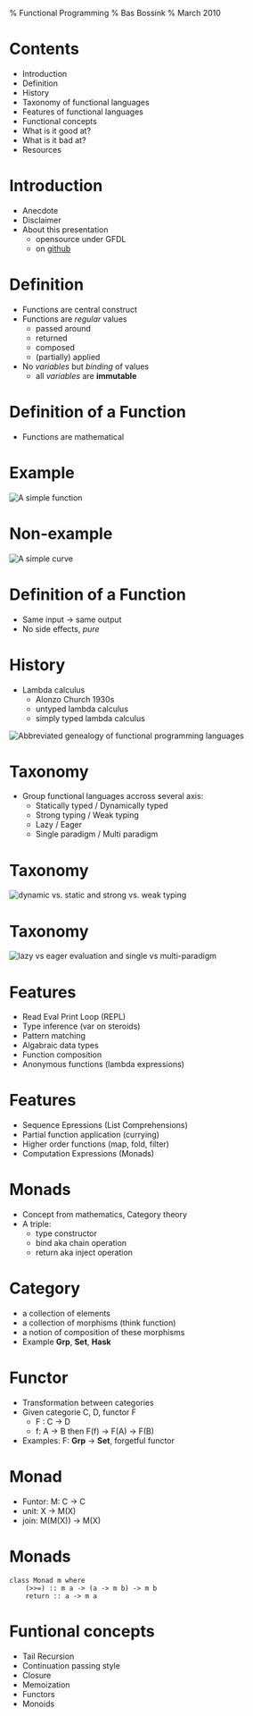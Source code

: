 % Functional Programming
% Bas Bossink
% March 2010

# Contents

- Introduction
- Definition
- History
- Taxonomy of functional languages
- Features of functional languages
- Functional concepts
- What is it good at?
- What is it bad at?
- Resources

# Introduction

- Anecdote
- Disclaimer
- About this presentation
    + opensource under GFDL
    + on [github][gh]

[gh]: http://github.com/basbossink/presentations "Presentations on github"

# Definition

- Functions are central construct
- Functions are *regular* values
    + passed around
    + returned 
    + composed
    + (partially) applied
- No *variables* but *binding* of values
    + all *variables* are __immutable__

# Definition of a Function

- Functions are mathematical  

# Example 

![](/parabola.png "A simple function")

# Non-example

![](/curve.png "A simple curve")

# Definition of a Function

- Same input -> same output
- No side effects, *pure*

# History

- Lambda calculus 
    + Alonzo Church 1930s
    + untyped lambda calculus
    + simply typed lambda calculus  

![](/languages.png "Abbreviated genealogy of functional programming languages")

# Taxonomy

- Group functional languages accross several axis:
    + Statically typed / Dynamically typed
    + Strong typing / Weak typing
    + Lazy / Eager
    + Single paradigm / Multi paradigm

# Taxonomy

![](/dynamic-static-strong-weak.png "dynamic vs. static and strong vs. weak typing") 

# Taxonomy 

![](/lazy-eager-single-multi.png "lazy vs eager evaluation and single vs multi-paradigm" )

# Features

- Read Eval Print Loop (REPL)
- Type inference (var on steroids)
- Pattern matching
- Algabraic data types
- Function composition
- Anonymous functions (lambda expressions) 

# Features

- Sequence Epressions (List Comprehensions)
- Partial function application (currying)
- Higher order functions (map, fold, filter)
- Computation Expressions (Monads)

# Monads

- Concept from mathematics, Category theory
- A triple:
    + type constructor
    + bind aka chain operation
    + return aka inject operation

# Category 

- a collection of elements
- a collection of morphisms (think function)
- a notion of composition of these morphisms
- Example **Grp**, **Set**, **Hask**

# Functor 

- Transformation between categories
- Given categorie C, D, functor F 
     + F : C -> D
     + f: A -> B then F(f) -> F(A) -> F(B)
- Examples: F: **Grp** -> **Set**, forgetful functor

# Monad 

- Funtor: M: C -> C
- unit: X -> M(X)
- join: M(M(X)) -> M(X)

# Monads

    class Monad m where
        (>>=) :: m a -> (a -> m b) -> m b
        return :: a -> m a

# Funtional concepts

- Tail Recursion
- Continuation passing style
- Closure
- Memoization
- Functors
- Monoids

